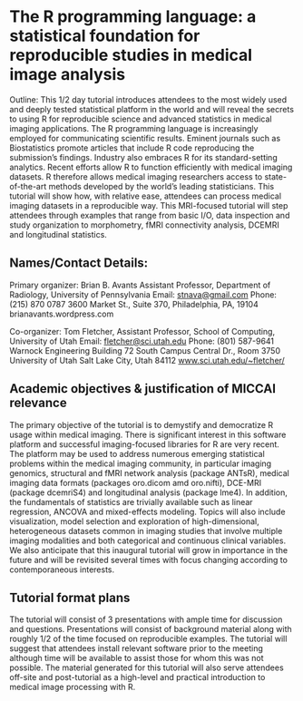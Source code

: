 The R programming language: a statistical foundation for reproducible studies in medical image analysis
==================================================================================================================


Outline: This 1/2 day tutorial introduces attendees to the most widely used and deeply tested statistical platform in the world and will reveal the secrets to using R for reproducible science and advanced statistics in medical imaging applications. The R programming language is increasingly employed for communicating scientific results.  Eminent journals such as Biostatistics promote articles that include R code reproducing the submission’s findings.  Industry also embraces R for its standard-setting analytics.  Recent efforts allow R to function efficiently with medical imaging datasets.  R therefore allows medical imaging researchers access to state-of-the-art methods developed by the world’s leading statisticians.  This tutorial will show how, with relative ease, attendees can process medical imaging datasets in a reproducible way.  This MRI-focused tutorial will step attendees through examples that range from basic I/O, data inspection and study organization to morphometry, fMRI connectivity analysis, DCEMRI and longitudinal statistics.

Names/Contact Details:  
-----------------------

Primary organizer:  Brian B. Avants
Assistant Professor, Department of Radiology, University of Pennsylvania
Email: stnava@gmail.com
Phone: (215) 870 0787
3600 Market St., Suite 370, 
Philadelphia, PA, 19104
brianavants.wordpress.com

Co-organizer:  Tom Fletcher, 
Assistant Professor, School of Computing, University of Utah
Email: fletcher@sci.utah.edu
Phone: (801) 587-9641
Warnock Engineering Building
72 South Campus Central Dr., Room 3750
University of Utah
Salt Lake City, Utah 84112
www.sci.utah.edu/~fletcher/

Academic objectives & justification of MICCAI relevance  
---------------------------------------------------------------------

The primary objective of the tutorial is to demystify and democratize R usage within medical imaging.  There is significant interest in this software platform and successful imaging-focused libraries for R are very recent.  The platform may be used to address numerous emerging statistical problems within the medical imaging community, in particular imaging genomics, structural and fMRI network analysis (package ANTsR), medical imaging data formats (packages oro.dicom amd oro.nifti), DCE-MRI (package dcemriS4) and longitudinal analysis (package lme4).  In addition, the fundamentals of statistics are trivially available such as linear regression, ANCOVA and mixed-effects modeling.  Topics will also include visualization, model selection and exploration of high-dimensional, heterogeneous datasets common in imaging studies that involve multiple imaging modalities and both categorical and continuous clinical variables. We also anticipate that this inaugural tutorial will grow in importance in the future and will be revisited several times with focus changing according to contemporaneous interests. 

Tutorial format plans 
---------------------------------------------------------------------

The tutorial will consist of 3 presentations with ample time for discussion and questions.   Presentations will consist of background material along with roughly 1/2 of the time focused on reproducible examples.  The tutorial will suggest that attendees install relevant software prior to the meeting although time will be available to assist those for whom this was not possible.  The material generated for this tutorial will also serve attendees off-site and post-tutorial as a high-level and practical introduction to medical image processing with R.